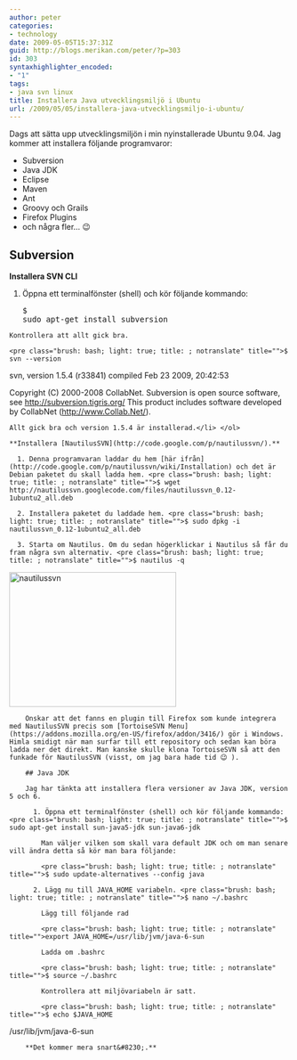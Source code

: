 ```yaml
---
author: peter
categories:
- technology
date: 2009-05-05T15:37:31Z
guid: http://blogs.merikan.com/peter/?p=303
id: 303
syntaxhighlighter_encoded:
- "1"
tags:
- java svn linux
title: Installera Java utvecklingsmiljö i Ubuntu
url: /2009/05/05/installera-java-utvecklingsmiljo-i-ubuntu/
---
```


Dags att sätta upp utvecklingsmiljön i min nyinstallerade Ubuntu 9.04. Jag kommer att installera följande programvaror:

  * Subversion
  * Java JDK
  * Eclipse
  * Maven
  * Ant
  * Groovy och Grails
  * Firefox Plugins
  * och några fler&#8230; 😉

## Subversion

**Installera SVN CLI** 

  1. Öppna ett terminalfönster (shell) och kör följande kommando: <pre class="brush: bash; light: true; title: ; notranslate" title="">$ sudo apt-get install subversion
</pre>
    
    Kontrollera att allt gick bra.
    
    <pre class="brush: bash; light: true; title: ; notranslate" title="">$ svn --version
svn, version 1.5.4 (r33841)
compiled Feb 23 2009, 20:42:53

Copyright (C) 2000-2008 CollabNet.
Subversion is open source software, see http://subversion.tigris.org/
This product includes software developed by CollabNet (http://www.Collab.Net/).
</pre>
    
    Allt gick bra och version 1.5.4 är installerad.</li> </ol> 
    
    **Installera [NautilusSVN](http://code.google.com/p/nautilussvn/).**
    
      1. Denna programvaran laddar du hem [här ifrån](http://code.google.com/p/nautilussvn/wiki/Installation) och det är Debian paketet du skall ladda hem. <pre class="brush: bash; light: true; title: ; notranslate" title="">$ wget http://nautilussvn.googlecode.com/files/nautilussvn_0.12-1ubuntu2_all.deb
</pre>
    
      2. Installera paketet du laddade hem. <pre class="brush: bash; light: true; title: ; notranslate" title="">$ sudo dpkg -i nautilussvn_0.12-1ubuntu2_all.deb
</pre>
    
      3. Starta om Nautilus. Om du sedan högerklickar i Nautilus så får du fram några svn alternativ. <pre class="brush: bash; light: true; title: ; notranslate" title="">$ nautilus -q
</pre>
        
<img class="alignnone size-medium wp-image-328" src="http://blogs.merikan.com/peter/files/2009/05/nautilussvn-300x242.png" alt="nautilussvn" width="300" height="242" srcset="https://blogs.merikan.com/peter/files/2009/05/nautilussvn-300x242.png 300w, https://blogs.merikan.com/peter/files/2009/05/nautilussvn.png 456w" sizes="(max-width: 300px) 100vw, 300px" /> </li> </ol> 
        
        Önskar att det fanns en plugin till Firefox som kunde integrera med NautilusSVN precis som [TortoiseSVN Menu](https://addons.mozilla.org/en-US/firefox/addon/3416/) gör i Windows. Himla smidigt när man surfar till ett repository och sedan kan böra ladda ner det direkt. Man kanske skulle klona TortoiseSVN så att den funkade för NautilusSVN (visst, om jag bara hade tid 😉 ).
        
        ## Java JDK
        
        Jag har tänkta att installera flera versioner av Java JDK, version 5 och 6.
        
          1. Öppna ett terminalfönster (shell) och kör följande kommando: <pre class="brush: bash; light: true; title: ; notranslate" title="">$ sudo apt-get install sun-java5-jdk sun-java6-jdk
</pre>
            
            Man väljer vilken som skall vara default JDK och om man senare vill ändra detta så kör man bara följande:
            
            <pre class="brush: bash; light: true; title: ; notranslate" title="">$ sudo update-alternatives --config java
</pre>
        
          2. Lägg nu till JAVA_HOME variabeln. <pre class="brush: bash; light: true; title: ; notranslate" title="">$ nano ~/.bashrc
</pre>
            
            Lägg till följande rad
            
            <pre class="brush: bash; light: true; title: ; notranslate" title="">export JAVA_HOME=/usr/lib/jvm/java-6-sun
</pre>
            
            Ladda om .bashrc
            
            <pre class="brush: bash; light: true; title: ; notranslate" title="">$ source ~/.bashrc
</pre>
            
            Kontrollera att miljövariabeln är satt.
            
            <pre class="brush: bash; light: true; title: ; notranslate" title="">$ echo $JAVA_HOME
/usr/lib/jvm/java-6-sun
</pre>
        
        **Det kommer mera snart&#8230;.**